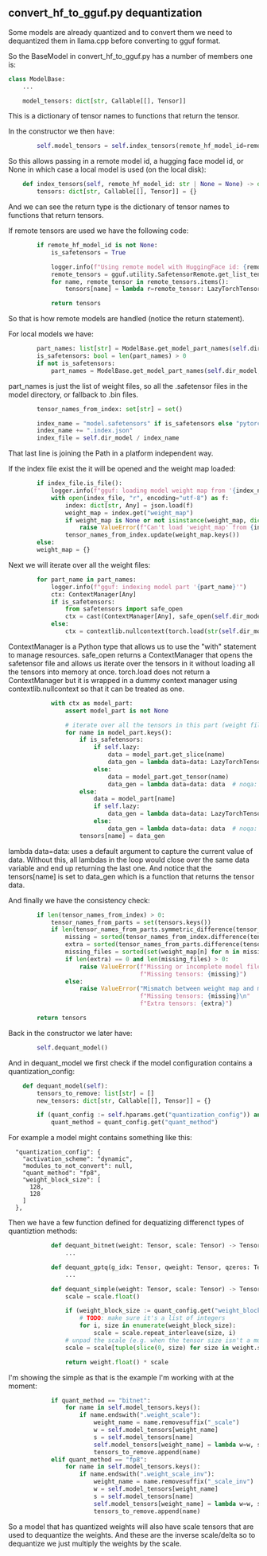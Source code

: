 ## convert_hf_to_gguf.py dequantization
Some models are already quantized and to convert them we need to dequantized them in
llama.cpp before converting to gguf format.

So the BaseModel in convert_hf_to_gguf.py has a number of members one is:
```python
class ModelBase:
    ...

    model_tensors: dict[str, Callable[[], Tensor]]
```
This is a dictionary of tensor names to functions that return the tensor.

In the constructor we then have:
```python
        self.model_tensors = self.index_tensors(remote_hf_model_id=remote_hf_model_id)
```
So this allows passing in a remote model id, a hugging face model id, or None in which case
a local model is used (on the local disk):
```python
    def index_tensors(self, remote_hf_model_id: str | None = None) -> dict[str, Callable[[], Tensor]]:
        tensors: dict[str, Callable[[], Tensor]] = {}
```
And we can see the return type is the dictionary of tensor names to functions that return tensors.

If remote tensors are used we have the following code:
```python
        if remote_hf_model_id is not None:
            is_safetensors = True

            logger.info(f"Using remote model with HuggingFace id: {remote_hf_model_id}")
            remote_tensors = gguf.utility.SafetensorRemote.get_list_tensors_hf_model(remote_hf_model_id)
            for name, remote_tensor in remote_tensors.items():
                tensors[name] = lambda r=remote_tensor: LazyTorchTensor.from_remote_tensor(r)

            return tensors
```
So that is how remote models are handled (notice the return statement).

For local models we have:
```python
        part_names: list[str] = ModelBase.get_model_part_names(self.dir_model, "model", ".safetensors")
        is_safetensors: bool = len(part_names) > 0
        if not is_safetensors:
            part_names = ModelBase.get_model_part_names(self.dir_model, "pytorch_model", ".bin")
```
part_names is just the list of weight files, so all the .safetensor files in the  model directory, or
fallback to .bin files.

```python
        tensor_names_from_index: set[str] = set()

        index_name = "model.safetensors" if is_safetensors else "pytorch_model.bin"
        index_name += ".index.json"
        index_file = self.dir_model / index_name
```
That last line is joining the Path in a platform independent way.

If the index file exist the it will be opened and the weight map loaded:
```python
        if index_file.is_file():
            logger.info(f"gguf: loading model weight map from '{index_name}'")
            with open(index_file, "r", encoding="utf-8") as f:
                index: dict[str, Any] = json.load(f)
                weight_map = index.get("weight_map")
                if weight_map is None or not isinstance(weight_map, dict):
                    raise ValueError(f"Can't load 'weight_map' from {index_name!r}")
                tensor_names_from_index.update(weight_map.keys())
        else:
        weight_map = {}
```
Next we will iterate over all the weight files:
```python
        for part_name in part_names:
            logger.info(f"gguf: indexing model part '{part_name}'")
            ctx: ContextManager[Any]
            if is_safetensors:
                from safetensors import safe_open
                ctx = cast(ContextManager[Any], safe_open(self.dir_model / part_name, framework="pt", device="cpu"))
            else:
                ctx = contextlib.nullcontext(torch.load(str(self.dir_model / part_name), map_location="cpu", mmap=True, weights_only=True))
```
ContextManager is a Python type that allows us to use the "with" statement to manage resources. safe_open
returns a ContextManager that opens the safetensor file and allows us iterate over the tensors in it without
loading all the tensors into memory at once.
torch.load does not return a ContextManager but it is wrapped in a dummy context manager using contextlib.nullcontext
so that it can be treated as one.

```python
            with ctx as model_part:
                assert model_part is not None

                # iterate over all the tensors in this part (weight file)
                for name in model_part.keys():
                    if is_safetensors:
                        if self.lazy:
                            data = model_part.get_slice(name)
                            data_gen = lambda data=data: LazyTorchTensor.from_safetensors_slice(data)  # noqa: E731
                        else:
                            data = model_part.get_tensor(name)
                            data_gen = lambda data=data: data  # noqa: E731
                    else:
                        data = model_part[name]
                        if self.lazy:
                            data_gen = lambda data=data: LazyTorchTensor.from_eager(data)  # noqa: E731
                        else:
                            data_gen = lambda data=data: data  # noqa: E731
                    tensors[name] = data_gen
```
lambda data=data: uses a default argument to capture the current value of data. Without this, all
lambdas in the loop would close over the same data variable and end up returning the last one.
And notice that the tensors[name] is set to data_gen which is a function that returns the tensor data.

And finally we have the consistency check:
```python
        if len(tensor_names_from_index) > 0:
            tensor_names_from_parts = set(tensors.keys())
            if len(tensor_names_from_parts.symmetric_difference(tensor_names_from_index)) > 0:
                missing = sorted(tensor_names_from_index.difference(tensor_names_from_parts))
                extra = sorted(tensor_names_from_parts.difference(tensor_names_from_index))
                missing_files = sorted(set(weight_map[n] for n in missing if n in weight_map))
                if len(extra) == 0 and len(missing_files) > 0:
                    raise ValueError(f"Missing or incomplete model files: {missing_files}\n"
                                     f"Missing tensors: {missing}")
                else:
                    raise ValueError("Mismatch between weight map and model parts for tensor names:\n"
                                     f"Missing tensors: {missing}\n"
                                     f"Extra tensors: {extra}")

        return tensors
```

Back in the constructor we later have:
```python
        self.dequant_model()
```
And in dequant_model we first check if the model configuration contains a quantization_config:
```python
    def dequant_model(self):
        tensors_to_remove: list[str] = []
        new_tensors: dict[str, Callable[[], Tensor]] = {}

        if (quant_config := self.hparams.get("quantization_config")) and isinstance(quant_config, dict):
            quant_method = quant_config.get("quant_method")
```
For example a model might contains something like this:
```console
  "quantization_config": {
    "activation_scheme": "dynamic",
    "modules_to_not_convert": null,
    "quant_method": "fp8",
    "weight_block_size": [
      128,
      128
    ]
  },
```
Then we have a few function defined for dequatizing differenct types of quantiztion methods:
```python
            def dequant_bitnet(weight: Tensor, scale: Tensor) -> Tensor:
                ...

            def dequant_gptq(g_idx: Tensor, qweight: Tensor, qzeros: Tensor, scales: Tensor) -> Tensor:
                ...

            def dequant_simple(weight: Tensor, scale: Tensor) -> Tensor:
                scale = scale.float()

                if (weight_block_size := quant_config.get("weight_block_size")):
                    # TODO: make sure it's a list of integers
                    for i, size in enumerate(weight_block_size):
                        scale = scale.repeat_interleave(size, i)
                # unpad the scale (e.g. when the tensor size isn't a multiple of the block size)
                scale = scale[tuple(slice(0, size) for size in weight.shape)]

                return weight.float() * scale
```
I'm showing the simple  as that is the example I'm working with at the moment:
```python
            if quant_method == "bitnet":
                for name in self.model_tensors.keys():
                    if name.endswith(".weight_scale"):
                        weight_name = name.removesuffix("_scale")
                        w = self.model_tensors[weight_name]
                        s = self.model_tensors[name]
                        self.model_tensors[weight_name] = lambda w=w, s=s: dequant_bitnet(w(), s())
                        tensors_to_remove.append(name)
            elif quant_method == "fp8":
                for name in self.model_tensors.keys():
                    if name.endswith(".weight_scale_inv"):
                        weight_name = name.removesuffix("_scale_inv")
                        w = self.model_tensors[weight_name]
                        s = self.model_tensors[name]
                        self.model_tensors[weight_name] = lambda w=w, s=s: dequant_simple(w(), s())
                        tensors_to_remove.append(name)
```
So a model that has quantized weights will also have scale tensors that are used to dequantize the weights.
And these are the inverse scale/delta so to dequantize we just multiply the weights by the scale.

